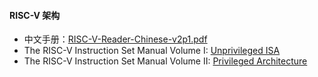 #### RISC-V 架构

- 中文手册：[RISC-V-Reader-Chinese-v2p1.pdf](ref\RISC-V-Reader-Chinese-v2p1.pdf)
- The RISC-V Instruction Set Manual Volume I: [Unprivileged ISA](ref/riscv-spec.pdf)
- The RISC-V Instruction Set Manual Volume II: [Privileged Architecture](ref/riscv-privileged-20211203.pdf)